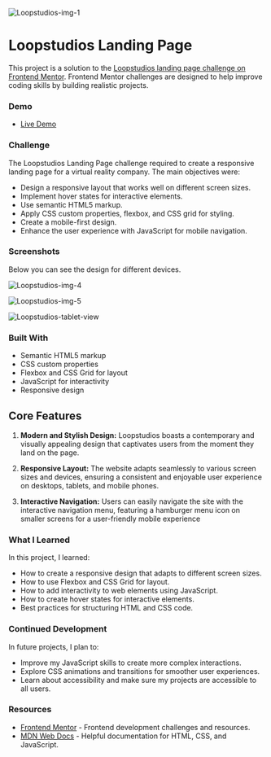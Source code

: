 ![Loopstudios-img-1](https://github.com/Sab-Mos/Loopstudios-landing-page/assets/131381168/5d29810d-2d76-4461-b109-bf3dfd5e15c3)

# Loopstudios Landing Page

This project is a solution to the [Loopstudios landing page challenge on Frontend Mentor](https://www.frontendmentor.io/challenges/loopstudios-landing-page-N88J5Onjw). Frontend Mentor challenges are designed to help improve coding skills by building realistic projects.

### Demo

- [Live Demo](https://your-live-site-url.com)

### Challenge

The Loopstudios Landing Page challenge required to create a responsive landing page for a virtual reality company. The main objectives were:

- Design a responsive layout that works well on different screen sizes.
- Implement hover states for interactive elements.
- Use semantic HTML5 markup.
- Apply CSS custom properties, flexbox, and CSS grid for styling.
- Create a mobile-first design.
- Enhance the user experience with JavaScript for mobile navigation.

### Screenshots

Below you can see the design for different devices.

![Loopstudios-img-4](https://github.com/Sab-Mos/Loopstudios-landing-page/assets/131381168/6e16426d-bc6c-4731-800a-9e7b5dd0a277)

![Loopstudios-img-5](https://github.com/Sab-Mos/Loopstudios-landing-page/assets/131381168/69015817-1e98-45d0-bdd1-5928d70c5fba)

![Loopstudios-tablet-view](https://github.com/Sab-Mos/Loopstudios-landing-page/assets/131381168/f6f76f5e-f154-4ddd-b37e-f033cf60d4d6)




### Built With

- Semantic HTML5 markup
- CSS custom properties
- Flexbox and CSS Grid for layout
- JavaScript for interactivity
- Responsive design

## Core Features

1. **Modern and Stylish Design:** Loopstudios boasts a contemporary and visually appealing design that captivates users from the moment they land on the page.

2. **Responsive Layout:** The website adapts seamlessly to various screen sizes and devices, ensuring a consistent and enjoyable user experience on desktops, tablets, and mobile phones.

3. **Interactive Navigation:** Users can easily navigate the site with the interactive navigation menu, featuring a hamburger menu icon on smaller screens for a user-friendly mobile experience

### What I Learned

In this project, I learned:

- How to create a responsive design that adapts to different screen sizes.
- How to use Flexbox and CSS Grid for layout.
- How to add interactivity to web elements using JavaScript.
- How to create hover states for interactive elements.
- Best practices for structuring HTML and CSS code.

### Continued Development

In future projects, I plan to:

- Improve my JavaScript skills to create more complex interactions.
- Explore CSS animations and transitions for smoother user experiences.
- Learn about accessibility and make sure my projects are accessible to all users.

### Resources

- [Frontend Mentor](https://www.frontendmentor.io) - Frontend development challenges and resources.
- [MDN Web Docs](https://developer.mozilla.org) - Helpful documentation for HTML, CSS, and JavaScript.
